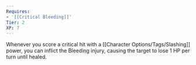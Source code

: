 ```yaml
---
Requires:
- '[[Critical Bleeding]]'
Tier: 2
XP: 7
---
```


Whenever you score a critical hit with a [[Character Options/Tags/Slashing]] power, you can inflict the Bleeding injury, causing the target to lose 1 HP per turn until healed.